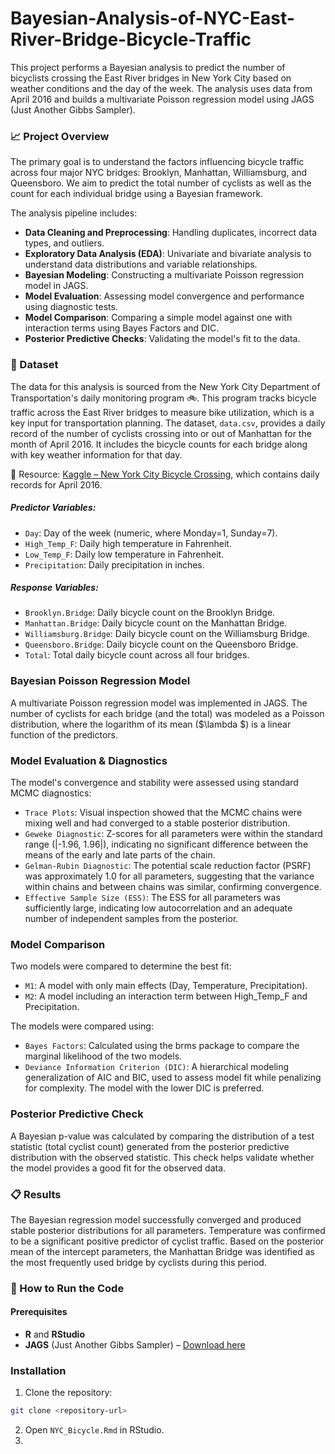 # Bayesian-Analysis-of-NYC-East-River-Bridge-Bicycle-Traffic
This project performs a Bayesian analysis to predict the number of bicyclists crossing the East River bridges in New York City based on weather conditions and the day of the week. The analysis uses data from April 2016 and builds a multivariate Poisson regression model using JAGS (Just Another Gibbs Sampler).

### 📈 Project Overview
The primary goal is to understand the factors influencing bicycle traffic across four major NYC bridges: Brooklyn, Manhattan, Williamsburg, and Queensboro. We aim to predict the total number of cyclists as well as the count for each individual bridge using a Bayesian framework.

The analysis pipeline includes:
- **Data Cleaning and Preprocessing**: Handling duplicates, incorrect data types, and outliers.
- **Exploratory Data Analysis (EDA)**: Univariate and bivariate analysis to understand data distributions and variable relationships.
- **Bayesian Modeling**: Constructing a multivariate Poisson regression model in JAGS.
- **Model Evaluation**: Assessing model convergence and performance using diagnostic tests.
- **Model Comparison**: Comparing a simple model against one with interaction terms using Bayes Factors and DIC.
- **Posterior Predictive Checks**: Validating the model's fit to the data.

### 💾 Dataset
The data for this analysis is sourced from the New York City Department of Transportation's daily monitoring program 🚲. This program tracks bicycle traffic across the East River bridges to measure bike utilization, which is a key input for transportation planning. 
The dataset, `data.csv`, provides a daily record of the number of cyclists crossing into or out of Manhattan for the month of April 2016. It includes the bicycle counts for each bridge along with key weather information for that day.

📂 Resource: [Kaggle – New York City Bicycle Crossing](https://www.kaggle.com/datasets/new-york-city/nyc-east-river-bicycle-crossings?), which contains daily records for April 2016.

##### Predictor Variables:
- `Day`: Day of the week (numeric, where Monday=1, Sunday=7).
- `High_Temp_F`: Daily high temperature in Fahrenheit.
- `Low_Temp_F`: Daily low temperature in Fahrenheit.
- `Precipitation`: Daily precipitation in inches.

##### Response Variables:
- `Brooklyn.Bridge`: Daily bicycle count on the Brooklyn Bridge.
- `Manhattan.Bridge`: Daily bicycle count on the Manhattan Bridge.
- `Williamsburg.Bridge`: Daily bicycle count on the Williamsburg Bridge.
- `Queensboro.Bridge`: Daily bicycle count on the Queensboro Bridge.
- `Total`: Total daily bicycle count across all four bridges.

### Bayesian Poisson Regression Model
A multivariate Poisson regression model was implemented in JAGS. The number of cyclists for each bridge (and the total) was modeled as a Poisson distribution, where the logarithm of its mean ($\lambda $) is a linear function of the predictors.

### Model Evaluation & Diagnostics
The model's convergence and stability were assessed using standard MCMC diagnostics:
- `Trace Plots`: Visual inspection showed that the MCMC chains were mixing well and had converged to a stable posterior distribution.
- `Geweke Diagnostic`: Z-scores for all parameters were within the standard range (|-1.96, 1.96|), indicating no significant difference between the means of the early and late parts of the chain.
- `Gelman-Rubin Diagnostic`: The potential scale reduction factor (PSRF) was approximately 1.0 for all parameters, suggesting that the variance within chains and between chains was similar, confirming convergence.
- `Effective Sample Size (ESS)`: The ESS for all parameters was sufficiently large, indicating low autocorrelation and an adequate number of independent samples from the posterior.

### Model Comparison
Two models were compared to determine the best fit:
- `M1`: A model with only main effects (Day, Temperature, Precipitation).
- `M2`: A model including an interaction term between High_Temp_F and Precipitation.

The models were compared using:
- `Bayes Factors`: Calculated using the brms package to compare the marginal likelihood of the two models.
- `Deviance Information Criterion (DIC)`: A hierarchical modeling generalization of AIC and BIC, used to assess model fit while penalizing for complexity. The model with the lower DIC is preferred.

### Posterior Predictive Check
A Bayesian p-value was calculated by comparing the distribution of a test statistic (total cyclist count) generated from the posterior predictive distribution with the observed statistic. This check helps validate whether the model provides a good fit for the observed data.

### 📋 Results
The Bayesian regression model successfully converged and produced stable posterior distributions for all parameters.
Temperature was confirmed to be a significant positive predictor of cyclist traffic.
Based on the posterior mean of the intercept parameters, the Manhattan Bridge was identified as the most frequently used bridge by cyclists during this period.

### 🚀 How to Run the Code
#### Prerequisites
- **R** and **RStudio**  
- **JAGS** (Just Another Gibbs Sampler) – [Download here](https://mcmc-jags.sourceforge.io/)

### Installation
1. Clone the repository:
```bash
git clone <repository-url>
```
2. Open `NYC_Bicycle.Rmd` in RStudio.
3. 
